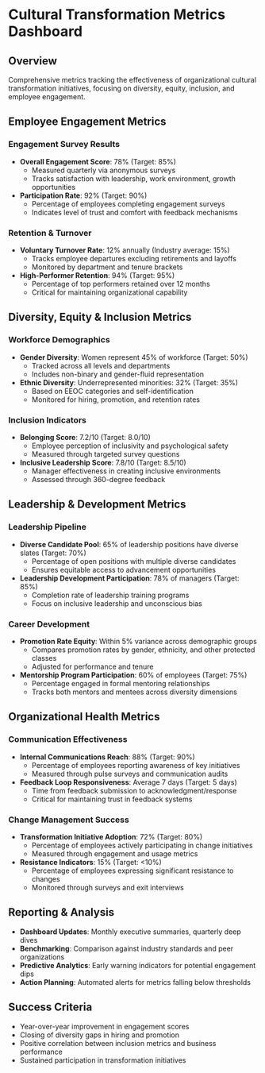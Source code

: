 # Cultural Transformation Metrics Dashboard

## Overview
Comprehensive metrics tracking the effectiveness of organizational cultural transformation initiatives, focusing on diversity, equity, inclusion, and employee engagement.

## Employee Engagement Metrics

### Engagement Survey Results
- **Overall Engagement Score**: 78% (Target: 85%)
  - Measured quarterly via anonymous surveys
  - Tracks satisfaction with leadership, work environment, growth opportunities
- **Participation Rate**: 92% (Target: 90%)
  - Percentage of employees completing engagement surveys
  - Indicates level of trust and comfort with feedback mechanisms

### Retention & Turnover
- **Voluntary Turnover Rate**: 12% annually (Industry average: 15%)
  - Tracks employee departures excluding retirements and layoffs
  - Monitored by department and tenure brackets
- **High-Performer Retention**: 94% (Target: 95%)
  - Percentage of top performers retained over 12 months
  - Critical for maintaining organizational capability

## Diversity, Equity & Inclusion Metrics

### Workforce Demographics
- **Gender Diversity**: Women represent 45% of workforce (Target: 50%)
  - Tracked across all levels and departments
  - Includes non-binary and gender-fluid representation
- **Ethnic Diversity**: Underrepresented minorities: 32% (Target: 35%)
  - Based on EEOC categories and self-identification
  - Monitored for hiring, promotion, and retention rates

### Inclusion Indicators
- **Belonging Score**: 7.2/10 (Target: 8.0/10)
  - Employee perception of inclusivity and psychological safety
  - Measured through targeted survey questions
- **Inclusive Leadership Score**: 7.8/10 (Target: 8.5/10)
  - Manager effectiveness in creating inclusive environments
  - Assessed through 360-degree feedback

## Leadership & Development Metrics

### Leadership Pipeline
- **Diverse Candidate Pool**: 65% of leadership positions have diverse slates (Target: 70%)
  - Percentage of open positions with multiple diverse candidates
  - Ensures equitable access to advancement opportunities
- **Leadership Development Participation**: 78% of managers (Target: 85%)
  - Completion rate of leadership training programs
  - Focus on inclusive leadership and unconscious bias

### Career Development
- **Promotion Rate Equity**: Within 5% variance across demographic groups
  - Compares promotion rates by gender, ethnicity, and other protected classes
  - Adjusted for performance and tenure
- **Mentorship Program Participation**: 60% of employees (Target: 75%)
  - Percentage engaged in formal mentoring relationships
  - Tracks both mentors and mentees across diversity dimensions

## Organizational Health Metrics

### Communication Effectiveness
- **Internal Communications Reach**: 88% (Target: 90%)
  - Percentage of employees reporting awareness of key initiatives
  - Measured through pulse surveys and communication audits
- **Feedback Loop Responsiveness**: Average 7 days (Target: 5 days)
  - Time from feedback submission to acknowledgment/response
  - Critical for maintaining trust in feedback systems

### Change Management Success
- **Transformation Initiative Adoption**: 72% (Target: 80%)
  - Percentage of employees actively participating in change initiatives
  - Measured through engagement and usage metrics
- **Resistance Indicators**: 15% (Target: <10%)
  - Percentage of employees expressing significant resistance to changes
  - Monitored through surveys and exit interviews

## Reporting & Analysis
- **Dashboard Updates**: Monthly executive summaries, quarterly deep dives
- **Benchmarking**: Comparison against industry standards and peer organizations
- **Predictive Analytics**: Early warning indicators for potential engagement dips
- **Action Planning**: Automated alerts for metrics falling below thresholds

## Success Criteria
- Year-over-year improvement in engagement scores
- Closing of diversity gaps in hiring and promotion
- Positive correlation between inclusion metrics and business performance
- Sustained participation in transformation initiatives
